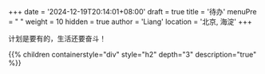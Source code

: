 +++
date = '2024-12-19T20:14:01+08:00'
draft = true
title = '待办'
menuPre = "<i class='fa-regular fa-calendar-check'></i> "
weight = 10
hidden = true
author = 'Liang'
location = '北京, 海淀'
+++

计划是要有的，生活还要奋斗！

{{% children containerstyle="div" style="h2" depth="3" description="true" %}}